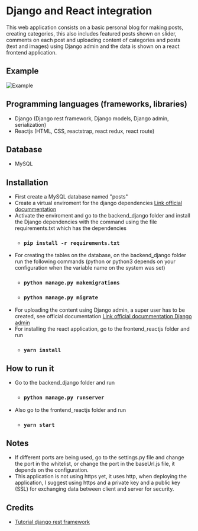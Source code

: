 # Django and React integration #

This web application consists on a basic personal blog for making posts, creating categories, this also includes featured posts shown on slider, comments on each post and uploading content of categories and posts (text and images) using Django admin and the data is shown on a react frontend application.

## Example ##
![Example](https://user-images.githubusercontent.com/59356298/102147219-66e05280-3e38-11eb-8f5f-f6e9d18795a1.png)

## Programming languages (frameworks, libraries) ##
*   Django (Django rest framework, Django models, Django admin, serialization)
*   Reactjs (HTML, CSS, reactstrap, react redux, react route)

## Database ##
*   MySQL

## Installation ##
*   First create a MySQL database named "posts" 
*   Create a virtual enviroment for the django dependencies [Link official docummentation](https://docs.djangoproject.com/en/3.1/intro/contributing/#getting-a-copy-of-django-s-development-version "djangoenviroment")
*   Activate the enviroment and go to the backend_django folder and install the Django dependencies with the command using the file requirements.txt which has the dependencies
	* ### `pip install -r requirements.txt`
*   For creating the tables on the database, on the backend_django folder run the following commands (python or python3 depends on your configuration when the variable name on the system was set)
	* ### `python manage.py makemigrations`
	* ### `python manage.py migrate`
*   For uploading the content using Django admin, a super user has to be created, see official documentation [Link official docummentation Django admin](https://docs.djangoproject.com/en/3.1/intro/tutorial02/#introducing-the-django-admin "djangoenviroment")
*   For installing the react application, go to the frontend_reactjs folder and run
	* ### `yarn install`

## How to run it ##
*   Go to the backend_django folder and run
	* ### `python manage.py runserver`
*   Also go to the frontend_reactjs folder and run
	* ### `yarn start`

## Notes ##
*   If different ports are being used, go to the settings.py file and change the port in the whitelist, or change the port in the baseUrl.js file, it depends on the configuration.
*   This application is not using https yet, it uses http, when deploying the application, I suggest using https and a private key and a public key (SSL) for exchanging data between client and server for security.

## Credits ##
*   [Tutorial django rest framework](https://bezkoder.com/django-crud-mysql-rest-framework/ "djangorestframeworktutorial")